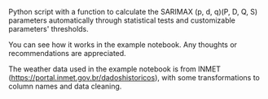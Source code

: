 Python script with a function to calculate the SARIMAX (p, d, q)(P, D, Q, S) parameters automatically through statistical tests and customizable parameters' thresholds. 

You can see how it works in the example notebook. Any thoughts or recommendations are appreciated.

The weather data used in the example notebook is from INMET (https://portal.inmet.gov.br/dadoshistoricos), with some transformations to column names and data cleaning.
